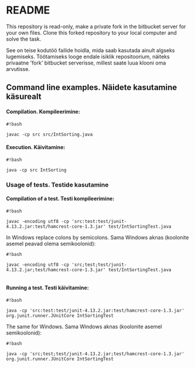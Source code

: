 # README #

This repository is read-only, make a private fork in the bitbucket server
for your own files. Clone this forked repository to your local computer and solve
the task.

See on teise kodutöö failide hoidla, mida saab kasutada ainult algseks lugemiseks.
Töötamiseks looge endale isiklik repositoorium, näiteks privaatne 'fork' bitbucket serverisse, millest saate luua klooni oma arvutisse.

## Command line examples. Näidete kasutamine käsurealt ##
#### Compilation. Kompileerimine: ####

```
#!bash

javac -cp src src/IntSorting.java
```

#### Execution. Käivitamine: ####

```
#!bash

java -cp src IntSorting
```


### Usage of tests. Testide kasutamine ###
#### Compilation of a test. Testi kompileerimine: ####

```
#!bash

javac -encoding utf8 -cp 'src:test:test/junit-4.13.2.jar:test/hamcrest-core-1.3.jar' test/IntSortingTest.java

```
In Windows replace colons by semicolons. Sama Windows aknas (koolonite asemel peavad olema semikoolonid):

```
#!bash

javac -encoding utf8 -cp 'src;test;test/junit-4.13.2.jar;test/hamcrest-core-1.3.jar' test/IntSortingTest.java


```

#### Running a test. Testi käivitamine: ####

```
#!bash

java -cp 'src:test:test/junit-4.13.2.jar:test/hamcrest-core-1.3.jar' org.junit.runner.JUnitCore IntSortingTest
```

The same for Windows. Sama Windows aknas (koolonite asemel semikoolonid):

```
#!bash

java -cp 'src;test;test/junit-4.13.2.jar;test/hamcrest-core-1.3.jar' org.junit.runner.JUnitCore IntSortingTest
```
